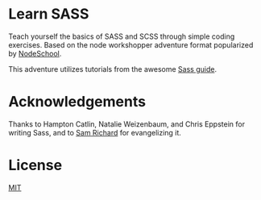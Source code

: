 # Learn SASS

Teach yourself the basics of SASS and SCSS through simple coding exercises. Based on the node workshopper adventure format popularized by [NodeSchool](https://nodeschool.io).

This adventure utilizes tutorials from the awesome [Sass guide](http://sass-lang.com/guide).

# Acknowledgements

Thanks to Hampton Catlin, Natalie Weizenbaum, and Chris Eppstein for writing Sass, and to [Sam Richard](@snugug) for evangelizing it.

# License

[MIT](http://opensource.org/licenses/MIT)
